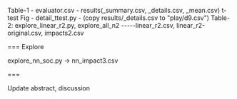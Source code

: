 Table-1 - evaluator.csv - results(_summary.csv, _details.csv, _mean.csv)
t-test Fig - detail_ttest.py - (copy results/_details.csv to "play/d9.csv")
Table-2: explore_linear_r2.py, explore_all_n2 
    -----linear_r2.csv, linear_r2-original.csv, impacts2.csv

===
Explore

explore_nn_soc.py -> nn_impact3.csv

===

Update abstract, discussion
